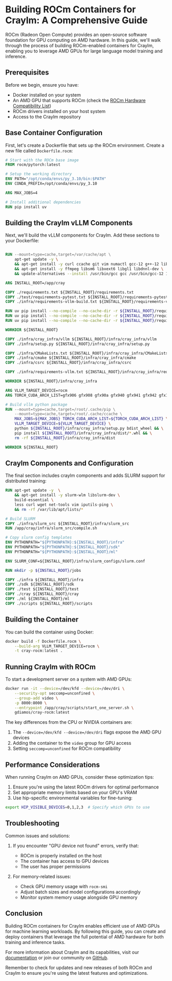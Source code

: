 # Building ROCm Containers for Craylm: A Comprehensive Guide

ROCm (Radeon Open Compute) provides an open-source software foundation for GPU computing on AMD hardware. In this guide, we'll walk through the process of building ROCm-enabled containers for Craylm, enabling you to leverage AMD GPUs for large language model training and inference.

## Prerequisites

Before we begin, ensure you have:

- Docker installed on your system
- An AMD GPU that supports ROCm (check the [ROCm Hardware Compatibility List](https://rocm.docs.amd.com/en/latest/release/gpu_os_support.html))
- ROCm drivers installed on your host system
- Access to the Craylm repository

## Base Container Configuration

First, let's create a Dockerfile that sets up the ROCm environment. Create a new file called `Dockerfile.rocm`:

```dockerfile
# Start with the ROCm base image
FROM rocm/pytorch:latest

# Setup the working directory
ENV PATH="/opt/conda/envs/py_3.10/bin:$PATH"
ENV CONDA_PREFIX=/opt/conda/envs/py_3.10

ARG MAX_JOBS=4

# Install additional dependencies
RUN pip install uv

```

## Building the Craylm vLLM Components

Next, we'll build the vLLM components for Craylm. Add these sections to your Dockerfile:

```dockerfile

RUN --mount=type=cache,target=/var/cache/apt \
    apt-get update -y \
    && apt-get install -y curl ccache git vim numactl gcc-12 g++-12 libomp-dev libnuma-dev \
    && apt-get install -y ffmpeg libsm6 libxext6 libgl1 libdnnl-dev \
    && update-alternatives --install /usr/bin/gcc gcc /usr/bin/gcc-12 10 --slave /usr/bin/g++ g++ /usr/bin/g++-12

ARG INSTALL_ROOT=/app/cray

COPY ./requirements.txt ${INSTALL_ROOT}/requirements.txt
COPY ./test/requirements-pytest.txt ${INSTALL_ROOT}/requirements-pytest.txt
COPY ./infra/requirements-vllm-build.txt ${INSTALL_ROOT}/requirements-vllm-build.txt

RUN uv pip install --no-compile --no-cache-dir -r ${INSTALL_ROOT}/requirements.txt
RUN uv pip install --no-compile --no-cache-dir -r ${INSTALL_ROOT}/requirements-vllm-build.txt
RUN uv pip install --no-compile --no-cache-dir -r ${INSTALL_ROOT}/requirements-pytest.txt

WORKDIR ${INSTALL_ROOT}

COPY ./infra/cray_infra/vllm ${INSTALL_ROOT}/infra/cray_infra/vllm
COPY ./infra/setup.py ${INSTALL_ROOT}/infra/cray_infra/setup.py

COPY ./infra/CMakeLists.txt ${INSTALL_ROOT}/infra/cray_infra/CMakeLists.txt
COPY ./infra/cmake ${INSTALL_ROOT}/infra/cray_infra/cmake
COPY ./infra/csrc ${INSTALL_ROOT}/infra/cray_infra/csrc

COPY ./infra/requirements-vllm.txt ${INSTALL_ROOT}/infra/cray_infra/requirements.txt

WORKDIR ${INSTALL_ROOT}/infra/cray_infra

ARG VLLM_TARGET_DEVICE=rocm
ARG TORCH_CUDA_ARCH_LIST=gfx906 gfx908 gfx90a gfx940 gfx941 gfx942 gfx1030 gfx1100

# Build vllm python package
RUN --mount=type=cache,target=/root/.cache/pip \
    --mount=type=cache,target=/root/.cache/ccache \
    MAX_JOBS=${MAX_JOBS} TORCH_CUDA_ARCH_LIST=${TORCH_CUDA_ARCH_LIST} \
    VLLM_TARGET_DEVICE=${VLLM_TARGET_DEVICE} \
    python ${INSTALL_ROOT}/infra/cray_infra/setup.py bdist_wheel && \
    pip install ${INSTALL_ROOT}/infra/cray_infra/dist/*.whl && \
    rm -rf ${INSTALL_ROOT}/infra/cray_infra/dist

WORKDIR ${INSTALL_ROOT}

```

## Craylm Components and Configuration

The final section includes craylm components and adds SLURM support for distributed training:

```dockerfile
RUN apt-get update -y  \
    && apt-get install -y slurm-wlm libslurm-dev \
    build-essential \
    less curl wget net-tools vim iputils-ping \
    && rm -rf /var/lib/apt/lists/*

# Build SLURM
COPY ./infra/slurm_src ${INSTALL_ROOT}/infra/slurm_src
RUN /app/cray/infra/slurm_src/compile.sh

# Copy slurm config templates
ENV PYTHONPATH="${PYTHONPATH}:${INSTALL_ROOT}/infra"
ENV PYTHONPATH="${PYTHONPATH}:${INSTALL_ROOT}/sdk"
ENV PYTHONPATH="${PYTHONPATH}:${INSTALL_ROOT}/ml"

ENV SLURM_CONF=${INSTALL_ROOT}/infra/slurm_configs/slurm.conf

RUN mkdir -p ${INSTALL_ROOT}/jobs

COPY ./infra ${INSTALL_ROOT}/infra
COPY ./sdk ${INSTALL_ROOT}/sdk
COPY ./test ${INSTALL_ROOT}/test
COPY ./cray ${INSTALL_ROOT}/cray
COPY ./ml ${INSTALL_ROOT}/ml
COPY ./scripts ${INSTALL_ROOT}/scripts
```

## Building the Container

You can build the container using Docker:

```bash
docker build -f Dockerfile.rocm \
    --build-arg VLLM_TARGET_DEVICE=rocm \
    -t cray-rocm:latest .
```

## Running Craylm with ROCm

To start a development server on a system with AMD GPUs:

```bash
docker run -it --device=/dev/kfd --device=/dev/dri \
    --security-opt seccomp=unconfined \
    --group-add video \
    -p 8000:8000 \
    --entrypoint /app/cray/scripts/start_one_server.sh \
    gdiamos/cray-rocm:latest
```

The key differences from the CPU or NVIDIA containers are:

1. The `--device=/dev/kfd --device=/dev/dri` flags expose the AMD GPU devices
2. Adding the container to the `video` group for GPU access
3. Setting `seccomp=unconfined` for ROCm compatibility

## Performance Considerations

When running Craylm on AMD GPUs, consider these optimization tips:

1. Ensure you're using the latest ROCm drivers for optimal performance
2. Set appropriate memory limits based on your GPU's VRAM
3. Use hip-specific environmental variables for fine-tuning:

```bash
export HIP_VISIBLE_DEVICES=0,1,2,3  # Specify which GPUs to use
```

## Troubleshooting

Common issues and solutions:

1. If you encounter "GPU device not found" errors, verify that:
   - ROCm is properly installed on the host
   - The container has access to GPU devices
   - The user has proper permissions

2. For memory-related issues:
   - Check GPU memory usage with `rocm-smi`
   - Adjust batch sizes and model configurations accordingly
   - Monitor system memory usage alongside GPU memory

## Conclusion

Building ROCm containers for Craylm enables efficient use of AMD GPUs for machine learning workloads. By following this guide, you can create and deploy containers that leverage the full potential of AMD hardware for both training and inference tasks.

For more information about Craylm and its capabilities, visit our [documentation](https://docs.cray-lm.com) or join our community on [GitHub](https://github.com/cray-lm/cray-lm).

Remember to check for updates and new releases of both ROCm and Craylm to ensure you're using the latest features and optimizations.
